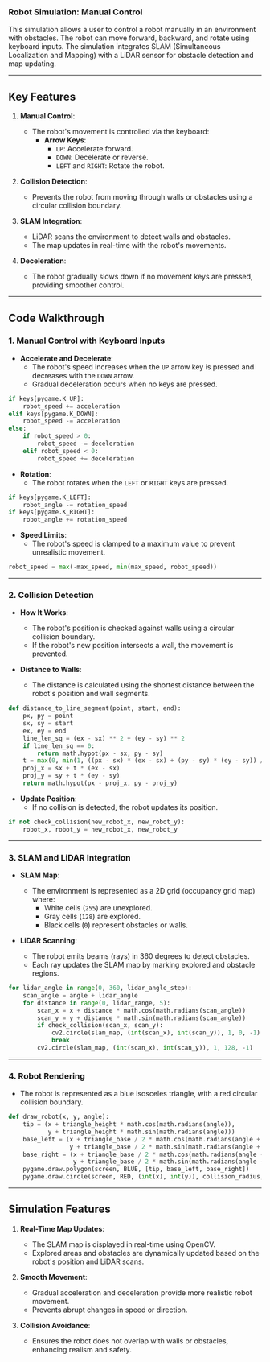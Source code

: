 
### **Robot Simulation: Manual Control**

This simulation allows a user to control a robot manually in an environment with obstacles. The robot can move forward, backward, and rotate using keyboard inputs. The simulation integrates SLAM (Simultaneous Localization and Mapping) with a LiDAR sensor for obstacle detection and map updating.

---

## **Key Features**

1. **Manual Control**:
   - The robot's movement is controlled via the keyboard:
     - **Arrow Keys**:
       - `UP`: Accelerate forward.
       - `DOWN`: Decelerate or reverse.
       - `LEFT` and `RIGHT`: Rotate the robot.

2. **Collision Detection**:
   - Prevents the robot from moving through walls or obstacles using a circular collision boundary.

3. **SLAM Integration**:
   - LiDAR scans the environment to detect walls and obstacles.
   - The map updates in real-time with the robot's movements.

4. **Deceleration**:
   - The robot gradually slows down if no movement keys are pressed, providing smoother control.

---

## **Code Walkthrough**

### **1. Manual Control with Keyboard Inputs**

- **Accelerate and Decelerate**:
  - The robot's speed increases when the `UP` arrow key is pressed and decreases with the `DOWN` arrow.
  - Gradual deceleration occurs when no keys are pressed.
```python
if keys[pygame.K_UP]:
    robot_speed += acceleration
elif keys[pygame.K_DOWN]:
    robot_speed -= acceleration
else:
    if robot_speed > 0:
        robot_speed -= deceleration
    elif robot_speed < 0:
        robot_speed += deceleration
```

- **Rotation**:
  - The robot rotates when the `LEFT` or `RIGHT` keys are pressed.
```python
if keys[pygame.K_LEFT]:
    robot_angle -= rotation_speed
if keys[pygame.K_RIGHT]:
    robot_angle += rotation_speed
```

- **Speed Limits**:
  - The robot's speed is clamped to a maximum value to prevent unrealistic movement.
```python
robot_speed = max(-max_speed, min(max_speed, robot_speed))
```

---

### **2. Collision Detection**

- **How It Works**:
  - The robot's position is checked against walls using a circular collision boundary.
  - If the robot's new position intersects a wall, the movement is prevented.

- **Distance to Walls**:
  - The distance is calculated using the shortest distance between the robot's position and wall segments.
```python
def distance_to_line_segment(point, start, end):
    px, py = point
    sx, sy = start
    ex, ey = end
    line_len_sq = (ex - sx) ** 2 + (ey - sy) ** 2
    if line_len_sq == 0:
        return math.hypot(px - sx, py - sy)
    t = max(0, min(1, ((px - sx) * (ex - sx) + (py - sy) * (ey - sy)) / line_len_sq))
    proj_x = sx + t * (ex - sx)
    proj_y = sy + t * (ey - sy)
    return math.hypot(px - proj_x, py - proj_y)
```

- **Update Position**:
  - If no collision is detected, the robot updates its position.
```python
if not check_collision(new_robot_x, new_robot_y):
    robot_x, robot_y = new_robot_x, new_robot_y
```

---

### **3. SLAM and LiDAR Integration**

- **SLAM Map**:
  - The environment is represented as a 2D grid (occupancy grid map) where:
    - White cells (`255`) are unexplored.
    - Gray cells (`128`) are explored.
    - Black cells (`0`) represent obstacles or walls.

- **LiDAR Scanning**:
  - The robot emits beams (rays) in 360 degrees to detect obstacles.
  - Each ray updates the SLAM map by marking explored and obstacle regions.
```python
for lidar_angle in range(0, 360, lidar_angle_step):
    scan_angle = angle + lidar_angle
    for distance in range(0, lidar_range, 5):
        scan_x = x + distance * math.cos(math.radians(scan_angle))
        scan_y = y + distance * math.sin(math.radians(scan_angle))
        if check_collision(scan_x, scan_y):
            cv2.circle(slam_map, (int(scan_x), int(scan_y)), 1, 0, -1)
            break
        cv2.circle(slam_map, (int(scan_x), int(scan_y)), 1, 128, -1)
```

---

### **4. Robot Rendering**

- The robot is represented as a blue isosceles triangle, with a red circular collision boundary.
```python
def draw_robot(x, y, angle):
    tip = (x + triangle_height * math.cos(math.radians(angle)),
           y + triangle_height * math.sin(math.radians(angle)))
    base_left = (x + triangle_base / 2 * math.cos(math.radians(angle + 90)),
                 y + triangle_base / 2 * math.sin(math.radians(angle + 90)))
    base_right = (x + triangle_base / 2 * math.cos(math.radians(angle - 90)),
                  y + triangle_base / 2 * math.sin(math.radians(angle - 90)))
    pygame.draw.polygon(screen, BLUE, [tip, base_left, base_right])
    pygame.draw.circle(screen, RED, (int(x), int(y)), collision_radius, 1)
```

---

## **Simulation Features**

1. **Real-Time Map Updates**:
   - The SLAM map is displayed in real-time using OpenCV.
   - Explored areas and obstacles are dynamically updated based on the robot's position and LiDAR scans.

2. **Smooth Movement**:
   - Gradual acceleration and deceleration provide more realistic robot movement.
   - Prevents abrupt changes in speed or direction.

3. **Collision Avoidance**:
   - Ensures the robot does not overlap with walls or obstacles, enhancing realism and safety.
